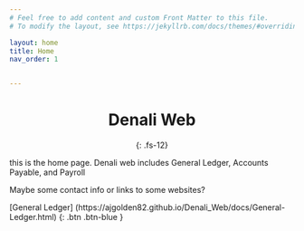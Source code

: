 ```yaml
---
# Feel free to add content and custom Front Matter to this file.
# To modify the layout, see https://jekyllrb.com/docs/themes/#overriding-theme-defaults

layout: home
title: Home
nav_order: 1


---
```

<div align="center">

# **Denali Web**
{: .fs-12}
</div>

this is the home page. Denali web includes General Ledger, Accounts Payable, and Payroll

Maybe some contact info or links to some websites?


<span class="fs-8">
[General Ledger] (https://ajgolden82.github.io/Denali_Web/docs/General-Ledger.html) {: .btn .btn-blue }
</span>
